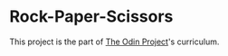 # Rock-Paper-Scissors
This project is the part of [The Odin Project](https://www.theodinproject.com)'s curriculum.

